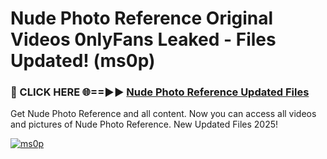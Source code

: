 # Nude Photo Reference Original Videos 0nlyFans Leaked - Files Updated! (ms0p)

<h3>🔴 CLICK HERE 🌐==►► <a href="https://tinyurl.com/52m3yx9h" rel="nofollow">Nude Photo Reference Updated Files</a></h3>

Get Nude Photo Reference and all content. Now you can access all videos and pictures of Nude Photo Reference. New Updated Files 2025!

[![ms0p](https://i.imgur.com/TnHtlc8.gif)](https://tinyurl.com/52m3yx9h)
